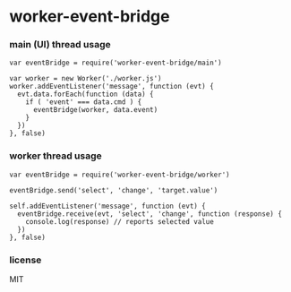 # worker-event-bridge

### main (UI) thread usage

```
var eventBridge = require('worker-event-bridge/main')

var worker = new Worker('./worker.js')
worker.addEventListener('message', function (evt) {
  evt.data.forEach(function (data) {
    if ( 'event' === data.cmd ) {
      eventBridge(worker, data.event)
    }
  })
}, false)
```

### worker thread usage

```
var eventBridge = require('worker-event-bridge/worker')

eventBridge.send('select', 'change', 'target.value')

self.addEventListener('message', function (evt) {
  eventBridge.receive(evt, 'select', 'change', function (response) {
    console.log(response) // reports selected value
  })
}, false)
```

### license

MIT
